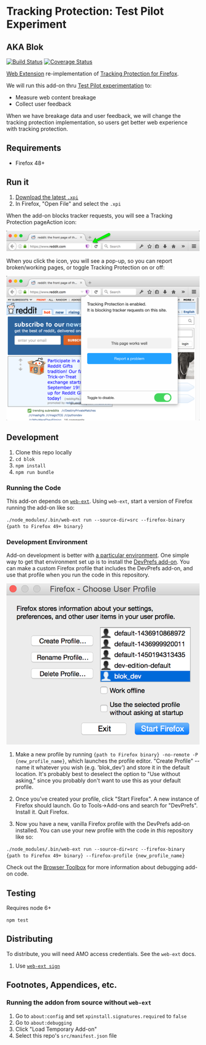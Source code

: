 # Tracking Protection: Test Pilot Experiment
## AKA Blok

[![Build Status](https://travis-ci.org/mozilla/blok.svg?branch=master)](https://travis-ci.org/mozilla/blok)
[![Coverage
Status](https://coveralls.io/repos/github/mozilla/blok/badge.svg)](https://coveralls.io/github/mozilla/blok)

[Web Extension](https://developer.mozilla.org/en-US/Add-ons/WebExtensions/) re-implementation of [Tracking Protection for Firefox](https://support.mozilla.org/en-US/kb/tracking-protection-pbm).

We will run this add-on thru [Test Pilot experimentation](https://testpilot.firefox.com/experiments) to:

* Measure web content breakage
* Collect user feedback

When we have breakage data and user feedback, we will change the tracking protection implementation, so users get better web experience with tracking protection.


## Requirements

* Firefox 48+


## Run it

1. [Download the latest `.xpi`](https://github.com/mozilla/blok/tree/master/web-ext-artifacts)
2. In Firefox, "Open File" and select the `.xpi`

When the add-on blocks tracker requests, you will see a Tracking Protection pageAction icon:

![pageAction Screenshot](docs/page-action-screenshot.png)

When you click the icon, you will see a pop-up, so you can report
broken/working pages, or toggle Tracking Protection on or off:

![Pop-up Screenshot](docs/pop-up-screenshot.png)


## Development

1. Clone this repo locally
2. `cd blok`
3. `npm install`
4. `npm run bundle`

### Running the Code

This add-on depends on [`web-ext`](https://developer.mozilla.org/en-US/Add-ons/WebExtensions/Getting_started_with_web-ext). Using `web-ext`, start a version of Firefox running the add-on like so:

`./node_modules/.bin/web-ext run --source-dir=src --firefox-binary {path to Firefox 49+ binary}`

### Development Environment

Add-on development is better with [a particular  environment](https://developer.mozilla.org/en-US/Add-ons/Setting_up_extension_development_environment). One simple way to get that environment set up is to install the [DevPrefs add-on](https://addons.mozilla.org/en-US/firefox/addon/devprefs/). You can make a custom Firefox profile that includes the DevPrefs add-on, and use that profile when you run the code in this repository. 

![profileEditor Screenshot](docs/profile-editor-screenshot.png)

1. Make a new profile by running `{path to Firefox binary} -no-remote -P {new_profile_name}`, which launches the profile editor. "Create Profile" -- name it whatever you wish (e.g. 'blok_dev') and store it in the default location. It's probably best to deselect the option to "Use without asking," since you probably don't want to use this as your default profile.

2. Once you've created your profile, click "Start Firefox". A new instance of Firefox should launch. Go to Tools->Add-ons and search for "DevPrefs". Install it. Quit Firefox.

3. Now you have a new, vanilla Firefox profile with the DevPrefs add-on installed. You can use your new profile with the code in _this_ repository like so:

`./node_modules/.bin/web-ext run --source-dir=src --firefox-binary {path to Firefox 49+ binary} --firefox-profile {new_profile_name}`

Check out the [Browser Toolbox](https://developer.mozilla.org/en-US/docs/Tools/Browser_Toolbox) for more information about debugging add-on code.

## Testing

Requires node 6+

`npm test`

## Distributing

To distribute, you will need AMO access credentials. See the `web-ext` docs.

1. Use [`web-ext
   sign`](https://developer.mozilla.org/en-US/Add-ons/WebExtensions/web-ext_command_reference#web-ext_sign)

## Footnotes, Appendices, etc.

### Running the addon from source without `web-ext`

1. Go to `about:config` and set `xpinstall.signatures.required` to `false`
2. Go to `about:debugging`
3. Click "Load Temporary Add-on"
4. Select this repo's `src/manifest.json` file
